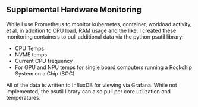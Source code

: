 ## Supplemental Hardware Monitoring

While I use Prometheus to monitor kubernetes, container, workload activity, et al, in addition to CPU load, RAM usage and the like, I created these monitoring containers to pull additional data via the python psutil library: 

* CPU Temps
* NVME temps
* Current CPU frequency 
* For GPU and NPU temps for single board computers running a Rockchip System on a Chip (SOC)

All of the data is written to InfluxDB for viewing via Grafana. While not implemented, the psutil library can also pull per core utilization and temperatures. 


